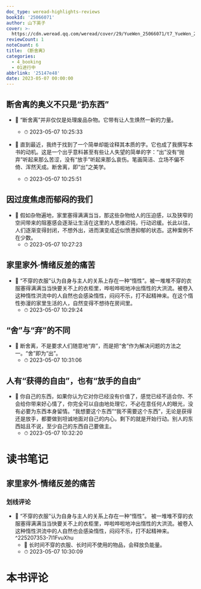 ```yaml
---
doc_type: weread-highlights-reviews
bookId: '25066071'
author: 山下英子
cover: >-
  https://cdn.weread.qq.com/weread/cover/29/YueWen_25066071/t7_YueWen_25066071.jpg
reviewCount: 1
noteCount: 6
title: 《断舍离》
categories:
  - 4_booking
  - 01进行中
abbrlink: '25147e48'
date: 2023-05-07 00:00:00
---
```



## 断舍离的奥义不只是“扔东西”


- 📌 “断舍离”并非仅仅是处理废品杂物。它带有让人生焕然一新的力量。 
    - ⏱ 2023-05-07 10:25:33 

- 📌 直到最近，我终于找到了一个简单却能诠释其本质的字。它也成了我撰写本书的动机。这是一个出乎意料甚至有些让人失望的简单的字：“出”没有“抛弃”听起来那么苦涩，没有“放手”听起来那么哀伤。笔画简洁、立场不偏不倚、浑然天成。断舍离，即“出”之美学。 
    - ⏱ 2023-05-07 10:25:51 
## 因过度焦虑而郁闷的我们


- 📌 假如杂物遍地，家里塞得满满当当，那这些杂物给人的压迫感，以及狭窄的空间带来的阻塞感会逐渐让生活在这里的人思维迟钝，行动迟缓。长此以往，人们逐渐变得封闭，不想外出，进而演变成近似愤懑抑郁的状态。这种案例不在少数。 
    - ⏱ 2023-05-07 10:27:23 
## 家里家外·情绪反差的痛苦


- 📌 “不穿的衣服”认为自身与主人的关系上存在一种“惰性”。被一堆堆不穿的衣服塞得满满当当快要关不上的衣柜里，哗啦哗啦地冲出惰性的大洪流。被卷入这种惰性洪流中的人自然也会感染惰性，闷闷不乐，打不起精神来。在这个惰性弥漫的家里生活的人，自然变得不想待在房间里。 
    - ⏱ 2023-05-07 10:29:24 
## “舍”与“弃”的不同


- 📌 断舍离，不是要求人们随意地“弃”，而是把“舍”作为解决问题的方法之一。“舍”即为“出”。 
    - ⏱ 2023-05-07 10:31:06 
## 人有“获得的自由”，也有“放手的自由”


- 📌 你自己的东西，如果你认为它对你已经没有价值了，感觉已经不适合你、不会给你带来好心情了，你完全可以自由地处理它，不必在意任何人的眼光，没有必要为东西本身留情。“我想要这个东西”“我不需要这个东西”，无论是获得还是放手，都要做到坦诚地面对自己的内心。剩下的就是开始行动。别人的东西姑且不说，至少自己的东西自己要做主。 
    - ⏱ 2023-05-07 10:32:20 

# 读书笔记

## 家里家外·情绪反差的痛苦

### 划线评论
- 📌 “不穿的衣服”认为自身与主人的关系上存在一种“惰性”。
被一堆堆不穿的衣服塞得满满当当快要关不上的衣柜里，哗啦哗啦地冲出惰性的大洪流。被卷入这种惰性洪流中的人自然也会感染惰性，闷闷不乐，打不起精神来。  ^225207353-7I1FvuXhu
    - 💭 长时间不穿的衣服、长时间不使用的物品，会释放负能量。
    - ⏱ 2023-05-07 10:30:09
   

# 本书评论
